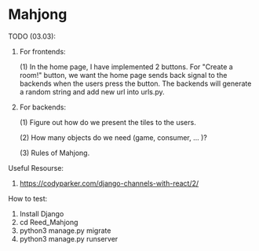 # Mahjong

TODO (03.03):
1. For frontends:

	(1) In the home page, I have implemented 2 buttons. For "Create a room!" button, we want the home page sends back signal to the backends when the users press the button. The backends will generate a random string and add new url into urls.py.

2. For backends:

	(1) Figure out how do we present the tiles to the users.
	
	(2) How many objects do we need (game, consumer, ... )?
	
	(3) Rules of Mahjong.

Useful Resourse:
1. https://codyparker.com/django-channels-with-react/2/

How to test:
1. Install Django
2. cd Reed_Mahjong
3. python3 manage.py migrate
4. python3 manage.py runserver
